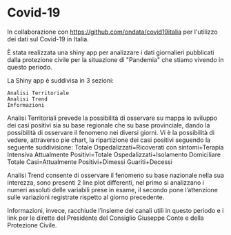 # Covid-19
In collaborazione con https://github.com/ondata/covid19italia per l'utilizzo dei dati sul Covid-19 in Italia.


È stata realizzata una shiny app per analizzare i dati giornalieri pubblicati dalla protezione civile per la situazione di "Pandemia" che stiamo vivendo in questo periodo.

La Shiny app è  suddivisa in 3 sezioni:

	Analisi Territoriale
	Analisi Trend
	Informazioni

Analisi Territoriali prevede la possibilità di osservare su mappa lo sviluppo dei casi positivi sia su base regionale che su base provinciale, dando la possibilità di osservare il fenomeno nei diversi giorni.
Vi è la possibilità di vedere, attraverso pie chart, la ripartizione dei casi positivi seguendo la seguente suddivisione:
Totale Ospedalizzati=Ricoverati con sintomi+Terapia Intensiva
Attualmente Positivi=Totale Ospedalizzati+Isolamento Domiciliare
Totale Casi=Attualmente Positivi+Dimessi Guariti+Decessi

Analisi Trend consente di osservare il fenomeno su base nazionale nella sua interezza, sono presenti 2 line plot differenti, nel primo si analizzano i numeri assoluti delle variabili prese in esame, il secondo pone l’attenzione sulle variazioni registrate rispetto al giorno precedente.

Informazioni, invece, racchiude l’insieme dei canali utili in questo periodo e i link per le dirette del Presidente del Consiglio Giuseppe Conte e della Protezione Civile.
